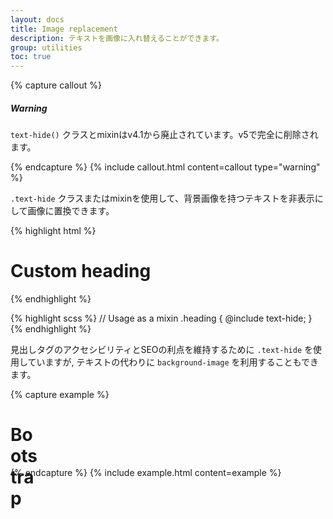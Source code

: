 ```yaml
---
layout: docs
title: Image replacement
description: テキストを画像に入れ替えることができます。
group: utilities
toc: true
---
```


<!-- ---
layout: docs
title: Image replacement
description: Swap text for background images with the image replacement class.
group: utilities
toc: true
--- -->

{% capture callout %}

##### Warning
<!-- 
The `text-hide()` class and mixin has been deprecated as of v4.1. It will be removed entirely in v5. 
-->
`text-hide()` クラスとmixinはv4.1から廃止されています。v5で完全に削除されます。  

{% endcapture %}
{% include callout.html content=callout type="warning" %}

<!-- Utilize the `.text-hide` class or mixin to help replace an element's text content with a background image. -->
`.text-hide` クラスまたはmixinを使用して、背景画像を持つテキストを非表示にして画像に置換できます。

{% highlight html %}
<h1 class="text-hide">Custom heading</h1>
{% endhighlight %}

{% highlight scss %}
// Usage as a mixin
.heading {
  @include text-hide;
}
{% endhighlight %}

<!-- Use the `.text-hide` class to maintain the accessibility and SEO benefits of heading tags, but want to utilize a `background-image` instead of text. -->
見出しタグのアクセシビリティとSEOの利点を維持するために `.text-hide` を使用していますが, テキストの代わりに `background-image` を利用することもできます。  

{% capture example %}
<h1 class="text-hide" style="background-image: url('/docs/{{ site.docs_version }}/assets/brand/bootstrap-solid.svg'); width: 50px; height: 50px;">Bootstrap</h1>
{% endcapture %}
{% include example.html content=example %}
